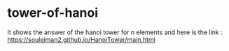 # tower-of-hanoi
It shows the answer of the hanoi tower for n elements and here is the link : https://souleiman2.github.io/HanoiTower/main.html

